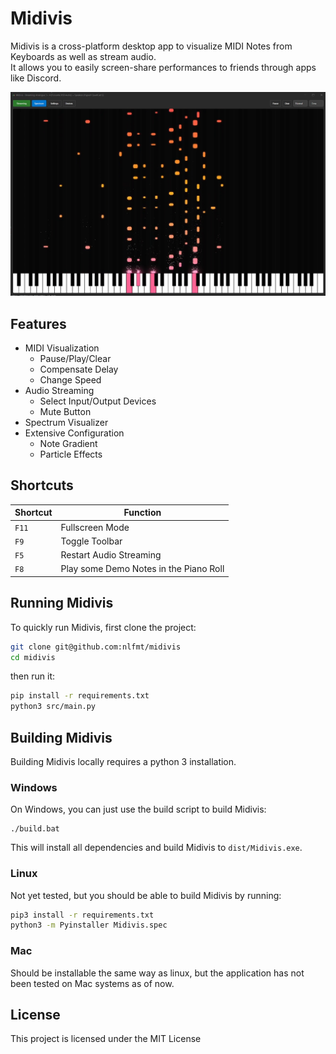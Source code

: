 # Midivis

Midivis is a cross-platform desktop app to visualize MIDI Notes from Keyboards as well as stream audio. \
It allows you to easily screen-share performances to friends through apps like Discord.

![Midivis Piano Roll](img/screenshot_1.png)

## Features
- MIDI Visualization
  - Pause/Play/Clear
  - Compensate Delay
  - Change Speed
- Audio Streaming
  - Select Input/Output Devices
  - Mute Button
- Spectrum Visualizer
- Extensive Configuration
  - Note Gradient
  - Particle Effects

## Shortcuts
| Shortcut | Function |
|---|---|
| `F11` | Fullscreen Mode |
| `F9` | Toggle Toolbar |
| `F5` | Restart Audio Streaming |
| `F8` | Play some Demo Notes in the Piano Roll |


## Running Midivis
To quickly run Midivis, first clone the project:
```sh
git clone git@github.com:nlfmt/midivis
cd midivis
```

then run it:
```sh
pip install -r requirements.txt
python3 src/main.py
```

## Building Midivis
Building Midivis locally requires a python 3 installation.

### Windows
On Windows, you can just use the build script to build Midivis:
```pwsh
./build.bat
```
This will install all dependencies and build Midivis to `dist/Midivis.exe`.

### Linux
Not yet tested, but you should be able to build Midivis by running:
```sh
pip3 install -r requirements.txt
python3 -m Pyinstaller Midivis.spec
```

### Mac
Should be installable the same way as linux, but the application has not been tested on Mac systems as of now.

## License
This project is licensed under the MIT License


<!-- GitAds-Verify: YDYBREAVSCDLE8EOTAEAVBHBSE4V9O6C -->
